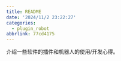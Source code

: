 ```yaml
---
title: README
date: '2024/11/2 23:22:27'
categories:
  - plugin_robot
abbrlink: 77cd4175
---
```

介绍一些软件的插件和机器人的使用/开发心得。